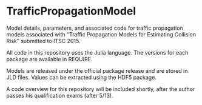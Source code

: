 # TrafficPropagationModel

Model details, parameters, and associated code for traffic propagation models associated with "Traffic Propagation Models for Estimating Collision Risk" submitted to ITSC 2015.

All code in this repository uses the Julia language. The versions for each package are available in REQUIRE.

Models are released under the official package release and are stored in JLD files. Values can be extracted using the HDF5 package.

A code overview for this repository will be included shortly, after the author passes his qualification exams (after 5/13).
